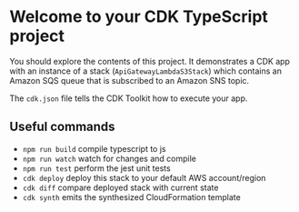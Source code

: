 # Welcome to your CDK TypeScript project

You should explore the contents of this project. It demonstrates a CDK app with an instance of a stack (`ApiGatewayLambdaS3Stack`)
which contains an Amazon SQS queue that is subscribed to an Amazon SNS topic.

The `cdk.json` file tells the CDK Toolkit how to execute your app.

## Useful commands

* `npm run build`   compile typescript to js
* `npm run watch`   watch for changes and compile
* `npm run test`    perform the jest unit tests
* `cdk deploy`      deploy this stack to your default AWS account/region
* `cdk diff`        compare deployed stack with current state
* `cdk synth`       emits the synthesized CloudFormation template
